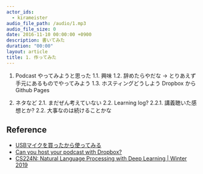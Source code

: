 ```yaml
---
actor_ids:
  - kirameister
audio_file_path: /audio/1.mp3
audio_file_size: 0
date: 2016-11-10 00:00:00 +0900
description: 書いてみた
duration: "00:00"
layout: article
title: 1. 作ってみた
---
```


1. Podcast やってみようと思った
1.1. 興味
1.2. 辞めたらやだな → とりあえず手元にあるものでやってみよう
1.3. ホスティングどうしよう
Dropbox から Github Pages

2. ネタなど
2.1. まだぜん考えていない
2.2. Learning log?
2.2.1. 講義聴いた感想とか?
2.2. 大事なのは続けることかな


## Reference
- [USBマイクを買ったから使ってみる](https://www.barasu.org/shopping/14213.html)
- [Can you host your podcast with Dropbox?](https://theaudacitytopodcast.com/can-you-host-your-podcast-with-dropbox/)
- [CS224N: Natural Language Processing with Deep Learning | Winter 2019](https://www.youtube.com/playlist?list=PLoROMvodv4rOhcuXMZkNm7j3fVwBBY42z)

